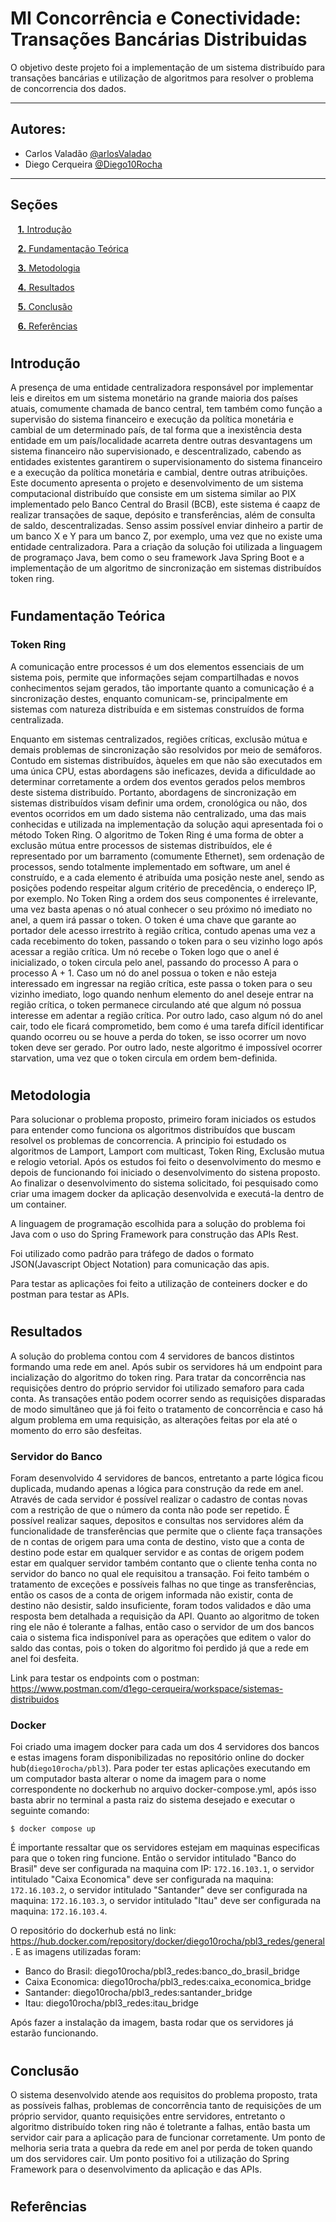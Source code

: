 # MI Concorrência e Conectividade: Transações Bancárias Distribuidas
O objetivo deste projeto foi a implementação de um sistema distribuído para transações bancárias e utilização de algoritmos para resolver o problema de concorrencia dos dados.

* * *

## Autores: 
  * Carlos Valadão [@arlosValadao](https://github.com/arlosValadao)
  * Diego Cerqueira [@Diego10Rocha](https://github.com/Diego10Rocha)

* * *

## Seções 

&nbsp;&nbsp;&nbsp;[**1.** Introdução](#introducao)

&nbsp;&nbsp;&nbsp;[**2.** Fundamentação Teórica](#fundamentacao_teorica)

&nbsp;&nbsp;&nbsp;[**3.** Metodologia](#metodologia)

&nbsp;&nbsp;&nbsp;[**4.** Resultados](#resultados)

&nbsp;&nbsp;&nbsp;[**5.** Conclusão](#conclusao)

&nbsp;&nbsp;&nbsp;[**6.** Referências](#referencias)


# <a id="introducao"></a>
## Introdução

A presença de uma entidade centralizadora responsável por implementar leis e direitos em um sistema monetário
na grande maioria dos países atuais, comumente chamada de banco central, tem também como função a supervisão do sistema financeiro e execução da política monetária e cambial de um determinado país, de tal forma que a inexistência desta entidade em um país/localidade acarreta dentre outras desvantagens um sistema financeiro não supervisionado, e descentralizado, cabendo as entidades existentes garantirem o supervisionamento do sistema financeiro e a execução da política monetária e cambial, dentre outras atribuições.
Este documento apresenta o projeto e desenvolvimento de um sistema computacional distribuído que consiste em um sistema similar ao PIX implementado pelo Banco Central do Brasil (BCB), este sistema é caapz de realizar transações de saque, depósito e transferências, além de consulta de saldo, descentralizadas. Senso assim  possível enviar dinheiro a partir de um banco X e Y para um banco Z, por exemplo, uma vez que no existe uma entidade centralizadora. Para a criação da solução foi utilizada a linguagem de programaço Java, bem como o seu framework Java Spring Boot e a implementação de um algoritmo de sincronização em sistemas distribuídos token ring.

# <a id="fundamentacao_teorica"></a>
## Fundamentação Teórica

### Token Ring
A comunicação entre processos é um dos elementos essenciais de um sistema pois, permite que informações sejam compartilhadas e novos conhecimentos sejam gerados, tão importante quanto a comunicação é a sincronização destes, enquanto comunicam-se, principalmente em sistemas com natureza distribuída e em sistemas construídos de forma centralizada.

Enquanto em sistemas centralizados, regiões críticas, exclusão mútua e demais problemas de sincronização são resolvidos por meio de semáforos. Contudo em sistemas distribuídos, àqueles em que não são executados em uma única CPU, estas abordagens são ineficazes, devida a dificuldade ao determinar corretamente a ordem dos eventos gerados pelos membros deste sistema distribuído. Portanto, abordagens de sincronização em sistemas distribuídos visam definir uma ordem, cronológica ou não, dos eventos ocorridos em um dado sistema não centralizado, uma das mais conhecidas e utilizada na implementação da solução aqui apresentada foi o método Token Ring.
O algoritmo de Token Ring é uma forma de obter a exclusão mútua entre processos de sistemas distribuídos, ele é representado por um barramento (comumente Ethernet), sem ordenação de processos, sendo totalmente implementado em software, um anel é construído, e a cada elemento é atribuída uma posição neste anel, sendo as posições podendo respeitar algum critério de precedência, o endereço IP, por exemplo. No Token Ring a ordem dos seus componentes é irrelevante, uma vez basta apenas o nó atual conhecer o seu próximo nó imediato no anel, a quem irá passar o token. O token é uma chave que garante ao portador dele acesso irrestrito à região crítica, contudo apenas uma vez a cada recebimento do token, passando o token para o seu vizinho logo após acessar a região crítica.
Um nó recebe o Token logo que o anel é inicializado, o token circula pelo anel, passando do processo A para o processo A + 1. Caso um nó do anel possua o token e não esteja interessado em ingressar na região crítica, este passa o token para o seu vizinho imediato, logo quando nenhum elemento do anel deseje entrar na região crítica, o token permanece circulando até que algum nó possua interesse em adentar a região crítica.
Por outro lado, caso algum nó do anel cair, todo ele ficará comprometido, bem como é uma tarefa difícil identificar quando ocorreu ou se houve a perda do token, se isso ocorrer um novo token deve ser gerado. Por outro lado, neste algoritmo é impossível ocorrer starvation, uma vez que o token circula em ordem bem-definida.

# <a id="metodologia"></a>
## Metodologia
Para solucionar o problema proposto, primeiro foram iniciados os estudos para entender como funciona os algoritmos distribuídos que buscam resolvel os problemas de concorrencia. A principio foi estudado os algoritmos de Lamport, Lamport com multicast, Token Ring, Exclusão mutua e relogio vetorial. Após os estudos foi feito o desenvolvimento do mesmo e depois de funcionando foi iniciado o desenvolvimento do sistena proposto. Ao finalizar o desenvolvimento do sistema solicitado, foi pesquisado como criar uma imagem docker da aplicação desenvolvida e executá-la dentro de um container.

A linguagem de programação escolhida para a solução do problema foi Java com o uso do Spring Framework para construção das APIs Rest.

Foi utilizado como padrão para tráfego de dados o  formato JSON(Javascript Object Notation) para comunicação das apis.

Para testar as aplicações foi feito a utilização de conteiners docker e do postman para testar as APIs.

# <a id="resultados"></a>
## Resultados
A solução do problema contou com 4 servidores de bancos distintos formando uma rede em anel. Após subir os servidores há um endpoint para incialização do algoritmo do token ring. Para tratar da concorrência nas requisições dentro do próprio servidor foi utilizado semaforo para cada conta. As transações então podem ocorrer sendo as requisições disparadas de modo simultâneo que já foi feito o tratamento de concorrência e caso há algum problema em uma requisição, as alterações feitas por ela até o momento do erro são desfeitas.

### Servidor do Banco
Foram desenvolvido 4 servidores de bancos, entretanto a parte lógica ficou duplicada, mudando apenas a lógica para construção da rede em anel. Através de cada servidor é possível realizar o cadastro de contas novas com a restrição de que o número da conta não pode ser repetido. É possível realizar saques, depositos e consultas nos servidores além da funcionalidade de transferências que permite que o cliente faça transações de n contas de origem para uma conta de destino, visto que a conta de destino pode estar em qualquer servidor e as contas de origem podem estar em qualquer servidor também contanto que o cliente tenha conta no servidor do banco no qual ele requisitou a transação. Foi feito também o tratamento de exceções e possíveis falhas no que tinge as transferências, então os casos de a conta de origem informada não existir, conta de destino não desistir, saldo insuficiente, foram todos validados e dão uma resposta bem detalhada a requisição da API. Quanto ao algoritmo de token ring ele não é tolerante a falhas, então caso o servidor de um dos bancos caia o sistema fica indisponível para as operações que editem o valor do saldo das contas, pois o token do algoritmo foi perdido já que a rede em anel foi desfeita.

Link para testar os endpoints com o postman: https://www.postman.com/d1ego-cerqueira/workspace/sistemas-distribuidos

### Docker
Foi criado uma imagem docker para cada um dos 4 servidores dos bancos e estas imagens foram disponibilizadas no repositório online do docker hub(``diego10rocha/pbl3``). 
Para poder ter estas aplicações executando em um computador basta alterar o nome da imagem para o nome correspondente no dockerhub no arquivo docker-compose.yml, após isso basta abrir no terminal a pasta raiz do sistema desejado e executar o seguinte comando:


```
$ docker compose up
```

É importante ressaltar que os servidores estejam em maquinas especificas para que o token ring funcione. Então o servidor intitulado "Banco do Brasil" deve ser configurada na maquina com IP: ```172.16.103.1```, o servidor intitulado "Caixa Economica" deve ser configurada na maquina: ```172.16.103.2```, o servidor intitulado "Santander" deve ser configurada na maquina: ```172.16.103.3```, o servidor intitulado "Itau" deve ser configurada na maquina: ```172.16.103.4```.

O repositório do dockerhub está no link: <a>https://hub.docker.com/repository/docker/diego10rocha/pbl3_redes/general</a>. E as imagens utilizadas foram:
- Banco do Brasil: diego10rocha/pbl3_redes:banco_do_brasil_bridge
- Caixa Economica: diego10rocha/pbl3_redes:caixa_economica_bridge
- Santander: diego10rocha/pbl3_redes:santander_bridge
- Itau: diego10rocha/pbl3_redes:itau_bridge

Após fazer a instalação da imagem, basta rodar que os servidores já estarão funcionando.

# <a id="conclusao"></a>
## Conclusão

O sistema desenvolvido atende aos requisitos do problema proposto, trata as possíveis falhas, problemas de concorrência tanto de requisições de um próprio servidor, quanto requisições entre servidores, entretanto o algoritmo distribuído token ring não é toletrante a falhas, então basta um servidor cair para a aplicação para de funcionar corretamente. Um ponto de melhoria seria trata a quebra da rede em anel por perda de token quando um dos servidores cair. Um ponto positivo foi a utilização do Spring Framework para o desenvolvimento da aplicação e das APIs.


# <a id="referencias"></a>
## Referências
